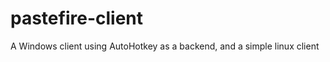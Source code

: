 pastefire-client
================

A Windows client using AutoHotkey as a backend, and a simple linux client